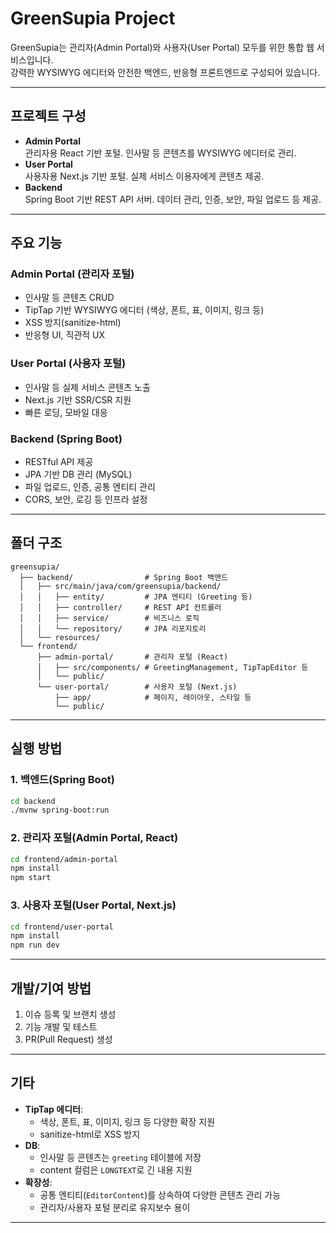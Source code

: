 # GreenSupia Project

GreenSupia는 관리자(Admin Portal)와 사용자(User Portal) 모두를 위한 통합 웹 서비스입니다.  
강력한 WYSIWYG 에디터와 안전한 백엔드, 반응형 프론트엔드로 구성되어 있습니다.

---

## 프로젝트 구성

- **Admin Portal**  
  관리자용 React 기반 포털. 인사말 등 콘텐츠를 WYSIWYG 에디터로 관리.
- **User Portal**  
  사용자용 Next.js 기반 포털. 실제 서비스 이용자에게 콘텐츠 제공.
- **Backend**  
  Spring Boot 기반 REST API 서버. 데이터 관리, 인증, 보안, 파일 업로드 등 제공.

---

## 주요 기능

### Admin Portal (관리자 포털)

- 인사말 등 콘텐츠 CRUD
- TipTap 기반 WYSIWYG 에디터 (색상, 폰트, 표, 이미지, 링크 등)
- XSS 방지(sanitize-html)
- 반응형 UI, 직관적 UX

### User Portal (사용자 포털)

- 인사말 등 실제 서비스 콘텐츠 노출
- Next.js 기반 SSR/CSR 지원
- 빠른 로딩, 모바일 대응

### Backend (Spring Boot)

- RESTful API 제공
- JPA 기반 DB 관리 (MySQL)
- 파일 업로드, 인증, 공통 엔티티 관리
- CORS, 보안, 로깅 등 인프라 설정

---

## 폴더 구조

```
greensupia/
  ├── backend/                # Spring Boot 백엔드
  │   ├── src/main/java/com/greensupia/backend/
  │   │   ├── entity/         # JPA 엔티티 (Greeting 등)
  │   │   ├── controller/     # REST API 컨트롤러
  │   │   ├── service/        # 비즈니스 로직
  │   │   └── repository/     # JPA 리포지토리
  │   └── resources/
  └── frontend/
      ├── admin-portal/       # 관리자 포털 (React)
      │   ├── src/components/ # GreetingManagement, TipTapEditor 등
      │   └── public/
      └── user-portal/        # 사용자 포털 (Next.js)
          ├── app/            # 페이지, 레이아웃, 스타일 등
          └── public/
```

---

## 실행 방법

### 1. 백엔드(Spring Boot)

```bash
cd backend
./mvnw spring-boot:run
```

### 2. 관리자 포털(Admin Portal, React)

```bash
cd frontend/admin-portal
npm install
npm start
```

### 3. 사용자 포털(User Portal, Next.js)

```bash
cd frontend/user-portal
npm install
npm run dev
```

---

## 개발/기여 방법

1. 이슈 등록 및 브랜치 생성
2. 기능 개발 및 테스트
3. PR(Pull Request) 생성

---

## 기타

- **TipTap 에디터**:
  - 색상, 폰트, 표, 이미지, 링크 등 다양한 확장 지원
  - sanitize-html로 XSS 방지
- **DB**:
  - 인사말 등 콘텐츠는 `greeting` 테이블에 저장
  - content 컬럼은 `LONGTEXT`로 긴 내용 지원
- **확장성**:
  - 공통 엔티티(`EditorContent`)를 상속하여 다양한 콘텐츠 관리 가능
  - 관리자/사용자 포털 분리로 유지보수 용이

---
